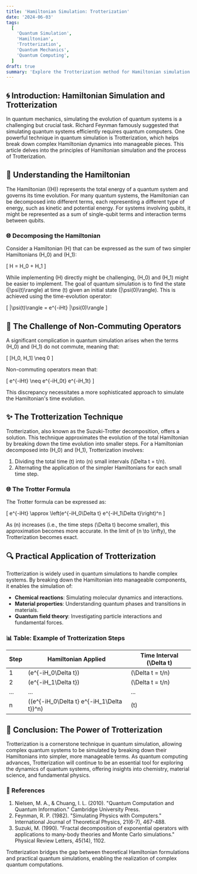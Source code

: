 ```yaml
---
title: 'Hamiltonian Simulation: Trotterization'
date: '2024-06-03'
tags:
  [
    'Quantum Simulation',
    'Hamiltonian',
    'Trotterization',
    'Quantum Mechanics',
    'Quantum Computing',
  ]
draft: true
summary: 'Explore the Trotterization method for Hamiltonian simulation in quantum computing. Learn how this technique breaks down complex quantum operations into simpler steps, enabling efficient quantum simulations.'
---
```


## 🌀 Introduction: Hamiltonian Simulation and Trotterization

In quantum mechanics, simulating the evolution of quantum systems is a challenging but crucial task. Richard Feynman famously suggested that simulating quantum systems efficiently requires quantum computers. One powerful technique in quantum simulation is Trotterization, which helps break down complex Hamiltonian dynamics into manageable pieces. This article delves into the principles of Hamiltonian simulation and the process of Trotterization.

## 🔬 Understanding the Hamiltonian

The Hamiltonian (\(H\)) represents the total energy of a quantum system and governs its time evolution. For many quantum systems, the Hamiltonian can be decomposed into different terms, each representing a different type of energy, such as kinetic and potential energy. For systems involving qubits, it might be represented as a sum of single-qubit terms and interaction terms between qubits.

### 🌐 Decomposing the Hamiltonian

Consider a Hamiltonian \(H\) that can be expressed as the sum of two simpler Hamiltonians \(H_0\) and \(H_1\):

\[ H = H_0 + H_1 \]

While implementing \(H\) directly might be challenging, \(H_0\) and \(H_1\) might be easier to implement. The goal of quantum simulation is to find the state \(|\psi(t)\rangle\) at time \(t\) given an initial state \(|\psi(0)\rangle\). This is achieved using the time-evolution operator:

\[ |\psi(t)\rangle = e^{-iHt} |\psi(0)\rangle \]

## 🔄 The Challenge of Non-Commuting Operators

A significant complication in quantum simulation arises when the terms \(H_0\) and \(H_1\) do not commute, meaning that:

\[ [H_0, H_1] \neq 0 \]

Non-commuting operators mean that:

\[ e^{-iHt} \neq e^{-iH_0t} e^{-iH_1t} \]

This discrepancy necessitates a more sophisticated approach to simulate the Hamiltonian's time evolution.

## ✨ The Trotterization Technique

Trotterization, also known as the Suzuki-Trotter decomposition, offers a solution. This technique approximates the evolution of the total Hamiltonian by breaking down the time evolution into smaller steps. For a Hamiltonian decomposed into \(H_0\) and \(H_1\), Trotterization involves:

1. Dividing the total time \(t\) into \(n\) small intervals \(\Delta t = t/n\).
2. Alternating the application of the simpler Hamiltonians for each small time step.

### 🌐 The Trotter Formula

The Trotter formula can be expressed as:

\[ e^{-iHt} \approx \left(e^{-iH_0\Delta t} e^{-iH_1\Delta t}\right)^n \]

As \(n\) increases (i.e., the time steps \(\Delta t\) become smaller), this approximation becomes more accurate. In the limit of \(n \to \infty\), the Trotterization becomes exact.

## 🔍 Practical Application of Trotterization

Trotterization is widely used in quantum simulations to handle complex systems. By breaking down the Hamiltonian into manageable components, it enables the simulation of:

- **Chemical reactions**: Simulating molecular dynamics and interactions.
- **Material properties**: Understanding quantum phases and transitions in materials.
- **Quantum field theory**: Investigating particle interactions and fundamental forces.

### 📊 Table: Example of Trotterization Steps

| Step | Hamiltonian Applied       | Time Interval \(\Delta t\) |
|------|---------------------------|----------------------------|
| 1    | \(e^{-iH_0\Delta t}\)     | \(\Delta t = t/n\)         |
| 2    | \(e^{-iH_1\Delta t}\)     | \(\Delta t = t/n\)         |
| ...  | ...                       | ...                        |
| n    | \((e^{-iH_0\Delta t} e^{-iH_1\Delta t})^n\) | \(t\)                    |

## 🌈 Conclusion: The Power of Trotterization

Trotterization is a cornerstone technique in quantum simulation, allowing complex quantum systems to be simulated by breaking down their Hamiltonians into simpler, more manageable terms. As quantum computing advances, Trotterization will continue to be an essential tool for exploring the dynamics of quantum systems, offering insights into chemistry, material science, and fundamental physics.

### 📜 References

1. Nielsen, M. A., & Chuang, I. L. (2010). "Quantum Computation and Quantum Information." Cambridge University Press.
2. Feynman, R. P. (1982). "Simulating Physics with Computers." International Journal of Theoretical Physics, 21(6-7), 467-488.
3. Suzuki, M. (1990). "Fractal decomposition of exponential operators with applications to many-body theories and Monte Carlo simulations." Physical Review Letters, 45(14), 1102.

Trotterization bridges the gap between theoretical Hamiltonian formulations and practical quantum simulations, enabling the realization of complex quantum computations.